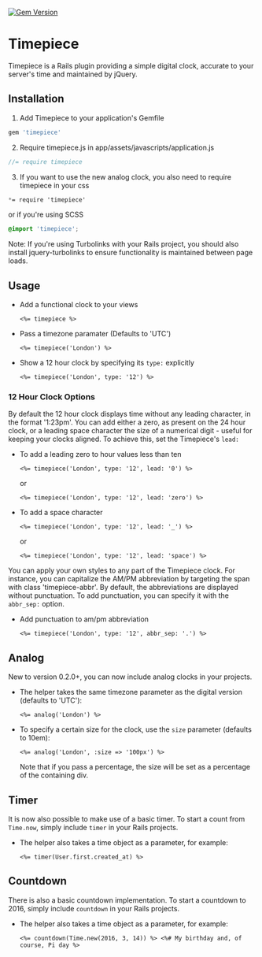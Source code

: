 [![Gem Version](https://badge.fury.io/rb/timepiece.svg)](http://badge.fury.io/rb/timepiece)

# Timepiece

Timepiece is a Rails plugin providing a simple digital clock, accurate to your server's time and maintained by jQuery.

## Installation

1. Add Timepiece to your application's Gemfile

  ```ruby
  gem 'timepiece'
  ```

2. Require timepiece.js in app/assets/javascripts/application.js

  ```javascript
  //= require timepiece
  ```

3. If you want to use the new analog clock, you also need to require timepiece in your css

  ```css
  *= require 'timepiece'
  ```

  or if you're using SCSS

  ```scss
  @import 'timepiece';
  ```

Note: If you're using Turbolinks with your Rails project, you should also install jquery-turbolinks to ensure functionality is maintained between page loads.

## Usage

* Add a functional clock to your views

  ```erb
  <%= timepiece %>
  ```

* Pass a timezone paramater (Defaults to 'UTC')

  ```erb
  <%= timepiece('London') %>
  ```

* Show a 12 hour clock by specifying its `type:` explicitly

  ```erb
  <%= timepiece('London', type: '12') %>
  ```

### 12 Hour Clock Options

By default the 12 hour clock displays time without any leading character, in the format '1:23pm'. You can add either a zero, as present on the 24 hour clock, or a leading space character the size of a numerical digit - useful for keeping your clocks aligned. To achieve this, set the Timepiece's `lead:`

* To add a leading zero to hour values less than ten

  ```erb
  <%= timepiece('London', type: '12', lead: '0') %>
  ```

  or
  
  ```erb
  <%= timepiece('London', type: '12', lead: 'zero') %>
  ```

* To add a space character

  ```erb
  <%= timepiece('London', type: '12', lead: '_') %>
  ```

  or

  ```erb
  <%= timepiece('London', type: '12', lead: 'space') %>
  ```

You can apply your own styles to any part of the Timepiece clock. For instance, you can capitalize the AM/PM abbreviation by targeting the span with class 'timepiece-abbr'. By default, the abbreviations are displayed without punctuation. To add punctuation, you can specify it with the `abbr_sep:` option.

* Add punctuation to am/pm abbreviation

  ```erb
  <%= timepiece('London', type: '12', abbr_sep: '.') %>
  ```

## Analog

New to version 0.2.0+, you can now include analog clocks in your projects.

* The helper takes the same timezone parameter as the digital version (defaults to 'UTC'):

  ```erb
  <%= analog('London') %>
  ```

* To specify a certain size for the clock, use the `size` parameter (defaults to 10em):

  ```erb
  <%= analog('London', :size => '100px') %>
  ```

  Note that if you pass a percentage, the size will be set as a percentage of the containing div.

## Timer

It is now also possible to make use of a basic timer. To start a count from `Time.now`, simply include `timer` in your Rails projects.

* The helper also takes a time object as a parameter, for example:

  ```erb
  <%= timer(User.first.created_at) %>
  ```

## Countdown

There is also a basic countdown implementation. To start a countdown to 2016, simply include `countdown` in your Rails projects.

* The helper also takes a time object as a parameter, for example:

  ```erb
  <%= countdown(Time.new(2016, 3, 14)) %> <%# My birthday and, of course, Pi day %>
  ```
